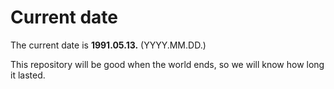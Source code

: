 # Current date

The current date is **1991.05.13.** (YYYY.MM.DD.)

This repository will be good when the world ends, so we will know how long it lasted.